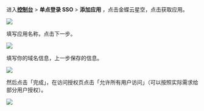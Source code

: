 <IntegrationDetailCard :title="`在 ${$localeConfig.brandName} 中创建应用`">

进入[**控制台**](https://console.genauth.ai) > **单点登录 SSO** > **添加应用** ，点击金蝶云星空，点击获取应用。

![](~@imagesZhCn/integration/kingdee-cloud-galaxy/2-1.png)

填写应用名称，点击下一步。

![](~@imagesZhCn/integration/kingdee-cloud-galaxy/2-2.png)

填写你的域名信息，上一步保存的信息。

![](~@imagesZhCn/integration/kingdee-cloud-galaxy/2-3.png)

然后点击「完成」，在访问授权页点击「允许所有用户访问」（可以按照实际需求给部分用户授权）。

![](~@imagesZhCn/integration/kingdee-cloud-galaxy/2-4.png)

</IntegrationDetailCard>
